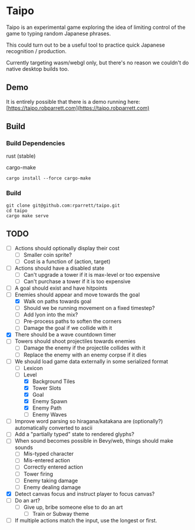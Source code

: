 # Taipo

Taipo is an experimental game exploring the idea of limiting control of the game to typing random Japanese phrases.

This could turn out to be a useful tool to practice quick Japanese recognition / production.

Currently targeting wasm/webgl only, but there's no reason we couldn't do native desktop builds too.

## Demo

It is entirely possible that there is a demo running here: [https://taipo.robparrett.com](https://taipo.robparrett.com)

## Build

### Build Dependencies

rust (stable)

cargo-make

```
cargo install --force cargo-make
```

### Build

```
git clone git@github.com:rparrett/taipo.git
cd taipo
cargo make serve
```

## TODO

- [ ] Actions should optionally display their cost
  - [ ] Smaller coin sprite?
  - [ ] Cost is a function of (action, target)
- [ ] Actions should have a disabled state
  - [ ] Can't upgrade a tower if it is max-level or too expensive
  - [ ] Can't purchase a tower if it is too expensive
- [ ] A goal should exist and have hitpoints
- [ ] Enemies should appear and move towards the goal
  - [X] Walk on paths towards goal
  - [ ] Should we be running movement on a fixed timestep?
  - [ ] Add lyon into the mix?
  - [ ] Pre-process paths to soften the corners
  - [ ] Damage the goal if we collide with it
- [X] There should be a wave countdown timer
- [ ] Towers should shoot projectiles towards enemies
  - [ ] Damage the enemy if the projectile collides with it
  - [ ] Replace the enemy with an enemy corpse if it dies
- [ ] We should load game data externally in some serialized format
  - [ ] Lexicon
  - [ ] Level
    - [X] Background Tiles
    - [X] Tower Slots
    - [X] Goal
    - [X] Enemy Spawn
    - [X] Enemy Path
    - [ ] Enemy Waves
- [ ] Improve word parsing so hiragana/katakana are (optionally?) automatically converted to ascii
- [ ] Add a "partially typed" state to rendered glyphs?
- [ ] When sound becomes possible in Bevy/web, things should make sounds
  - [ ] Mis-typed character
  - [ ] Mis-entered action
  - [ ] Correctly entered action
  - [ ] Tower firing
  - [ ] Enemy taking damage
  - [ ] Enemy dealing damage
- [X] Detect canvas focus and instruct player to focus canvas?
- [ ] Do an art?
  - [ ] Give up, bribe someone else to do an art
    - [ ] Train or Subway theme
- [ ] If multiple actions match the input, use the longest or first.
